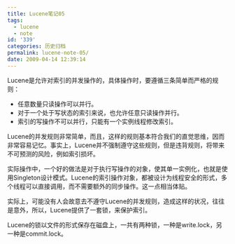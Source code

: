 ```yaml
---
title: Lucene笔记05
tags:
  - lucene
  - note
id: '339'
categories: 历史归档
permalink: lucene-note-05/
date: 2009-04-14 12:39:14
---
```



<!-- more -->
Lucene是允许对索引的并发操作的，具体操作时，要遵循三条简单而严格的规则：

*   任意数量只读操作可以并行。
*   对于一个处于写状态的索引来说，也允许任意只读操作并行。
*   索引的写操作不可以并行，只能有一个实例线程修改索引。

Lucene的并发规则非常简单，而且，这样的规则基本符合我们的直觉思维，因而非常容易记忆。事实上，Lucene并不强制遵守这些规则，但是违背规则，将带来不可预测的风险，例如索引损坏。

实际操作中，一个好的做法是对于执行写操作的对象，使其单一实例化，也就是使用Singleton设计模式。Lucene的索引操作对象，都被设计为线程安全的形式，多个线程可以直接调用，而不需要额外的同步操作。这一点相当体贴。

实际上，可能没有人会故意去不遵守Lucene的并发规则，造成这样的状况，往往是意外，所以，Lucene提供了一套锁，来保护索引。

Lucene的锁以文件的形式保存在磁盘上，一共有两种锁，一种是write.lock，另一种是commit.lock。